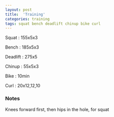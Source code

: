 ```yaml
---
layout: post
title:  'Training'
categories: training
tags: squat bench deadlift chinup bike curl
---
```


Squat       :   155x5x3

Bench       :   185x5x3

Deadlift    :   275x5

Chinup      :   55x5x3

Bike        :   10min

Curl        :   20x12,12,10

### Notes

Knees forward first, then hips in the hole, for squat
